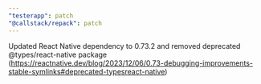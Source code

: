 ```yaml
---
"testerapp": patch
"@callstack/repack": patch
---
```


Updated React Native dependency to 0.73.2 and removed deprecated @types/react-native package (https://reactnative.dev/blog/2023/12/06/0.73-debugging-improvements-stable-symlinks#deprecated-typesreact-native)

